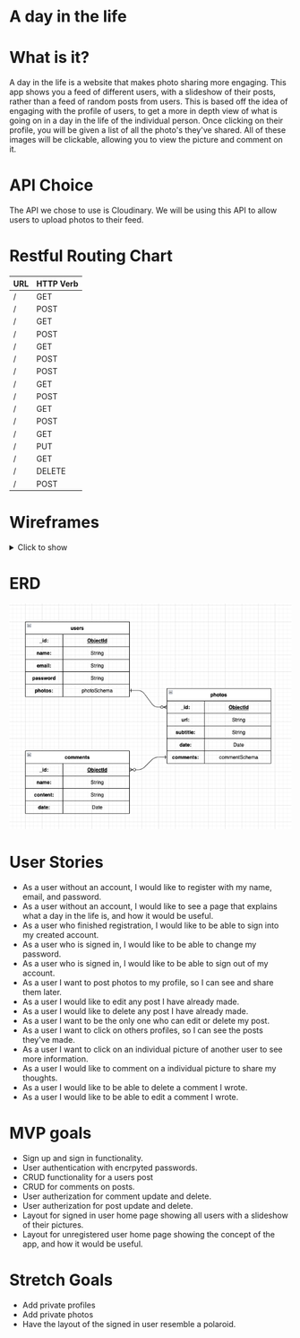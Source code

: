 # A day in the life

# What is it?
A day in the life is a website that makes photo sharing more engaging. This app shows you a feed of different users, with a slideshow of their posts, rather than a feed of random posts from users. This is based off the idea of engaging with the profile of users, to get a more in depth view of what is going on in a day in the life of the individual person. Once clicking on their profile, you will be given a list of all the photo's they've shared. All of these images will be clickable, allowing you to view the picture and comment on it. 

# API Choice
The API we chose to use is Cloudinary. We will be using this API to allow users to upload photos to their feed.

# Restful Routing Chart

| **URL** | **HTTP Verb** |
|------------|-------------|
| /         | GET         
| /         | POST        
| /         | GET  
| /         | POST 
| /         | GET
| /         | POST
| /         | POST 
| /         | GET   
| /         | POST
| /         | GET              
| /         | POST    
| /         | GET  
| /         | PUT 
| /         | GET
| /         | DELETE
| /         | POST


# Wireframes

<details>
<summary>Click to show</summary>

 - About us page
 ![About us page](./assets/AboutUs.png) 
 - Sign up page
 ![Sign up page](./assets/SignUp.png) 
 - Login page
 ![Sign in page](./assets/Login.png) 
 - Public landing page
 ![Public landing page](./assets/PublicLanding.png) 
 - Public feed page
 ![Public feed page](./assets/PublicFeed.png) 
 - Profile page
 ![Profile page](./assets/Profile.png) 
 - Details page
 ![Details page](./assets/Details.png) 
</details>

# ERD
![ERD](./assets/ERD.png)

# User Stories
- As a user without an account, I would like to register with my name, email, and password.
- As a user without an account, I would like to see a page that explains what a day in the life is, and how it would be useful.
- As a user who finished registration, I would like to be able to sign into my created account.
- As a user who is signed in, I would like to be able to change my password.
- As a user who is signed in, I would like to be able to sign out of my account.
- As a user I want to post photos to my profile, so I can see and share them later. 
- As a user I would like to edit any post I have already made.
- As a user I would like to delete any post I have already made.
- As a user I want to be the only one who can edit or delete my post.
- As a user I want to click on others profiles, so I can see the posts they've made.
- As a user I want to click on an individual picture of another user to see more information.
- As a user I would like to comment on a individual picture to share my thoughts.
- As a user I would like to be able to delete a comment I wrote.
- As a user I would like to be able to edit a comment I wrote.
# MVP goals
- Sign up and sign in functionality.
- User authentication with encrpyted passwords.
- CRUD functionality for a users post
- CRUD for comments on posts.
- User autherization for comment update and delete.
- User autherization for post update and delete.
- Layout for signed in user home page showing all users with a slideshow of their pictures.
- Layout for unregistered user home page showing the concept of the app, and how it would be useful.

# Stretch Goals
- Add private profiles
- Add private photos
- Have the layout of the signed in user resemble a polaroid.